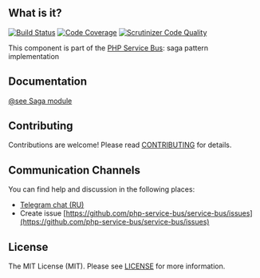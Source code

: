 ## What is it?
[![Build Status](https://travis-ci.org/php-service-bus/sagas.svg?branch=v3.0)](https://travis-ci.org/php-service-bus/sagas)
[![Code Coverage](https://scrutinizer-ci.com/g/php-service-bus/sagas/badges/coverage.png?b=v3.0)](https://scrutinizer-ci.com/g/php-service-bus/sagas/?branch=v3.0)
[![Scrutinizer Code Quality](https://scrutinizer-ci.com/g/php-service-bus/sagas/badges/quality-score.png?b=v3.0)](https://scrutinizer-ci.com/g/php-service-bus/sagas/?branch=v3.0)

This component is part of the [PHP Service Bus](https://github.com/php-service-bus/service-bus): saga pattern implementation

## Documentation
[@see Saga module](https://github.com/php-service-bus/documentation/blob/master/pages/modules/sagas.md)

## Contributing
Contributions are welcome! Please read [CONTRIBUTING](CONTRIBUTING.md) for details.

## Communication Channels
You can find help and discussion in the following places:
* [Telegram chat (RU)](https://t.me/php_service_bus)
* Create issue [https://github.com/php-service-bus/service-bus/issues](https://github.com/php-service-bus/service-bus/issues)

## License

The MIT License (MIT). Please see [LICENSE](LICENSE.md) for more information.
